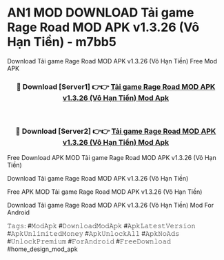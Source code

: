 # AN1 MOD DOWNLOAD Tải game Rage Road MOD APK v1.3.26 (Vô Hạn Tiền) - m7bb5
Download Tải game Rage Road MOD APK v1.3.26 (Vô Hạn Tiền) Free Mod APK

<div align="center">
<h3>🔴 Download [Server1] 👉👉 <a href="https://apk-comot.site?title=Tải_game_Rage_Road_MOD_APK_v1.3.26_(Vô_Hạn_Tiền)">Tải game Rage Road MOD APK v1.3.26 (Vô Hạn Tiền) Mod Apk</a></h3><br>

<h3>🔴 Download [Server2] 👉👉 <a href="https://apk-comot.site?title=Tải_game_Rage_Road_MOD_APK_v1.3.26_(Vô_Hạn_Tiền)">Tải game Rage Road MOD APK v1.3.26 (Vô Hạn Tiền) Mod Apk</a></h3>
</div>


Free Download APK MOD Tải game Rage Road MOD APK v1.3.26 (Vô Hạn Tiền)

Download Tải game Rage Road MOD APK v1.3.26 (Vô Hạn Tiền) 

Free APK MOD Tải game Rage Road MOD APK v1.3.26 (Vô Hạn Tiền) 

Download Tải game Rage Road MOD APK v1.3.26 (Vô Hạn Tiền) Mod For Android

𝚃𝚊𝚐𝚜: #𝙼𝚘𝚍𝙰𝚙𝚔 #𝙳𝚘𝚠𝚗𝚕𝚘𝚊𝚍𝙼𝚘𝚍𝙰𝚙𝚔 #𝙰𝚙𝚔𝙻𝚊𝚝𝚎𝚜𝚝𝚅𝚎𝚛𝚜𝚒𝚘𝚗 #𝙰𝚙𝚔𝚄𝚗𝚕𝚒𝚖𝚒𝚝𝚎𝚍𝙼𝚘𝚗𝚎𝚢 #𝙰𝚙𝚔𝚄𝚗𝚕𝚘𝚌𝚔𝙰𝚕𝚕 #𝙰𝚙𝚔𝙽𝚘𝙰𝚍𝚜 #𝚄𝚗𝚕𝚘𝚌𝚔𝙿𝚛𝚎𝚖𝚒𝚞𝚖 #𝙵𝚘𝚛𝙰𝚗𝚍𝚛𝚘𝚒𝚍 #𝙵𝚛𝚎𝚎𝙳𝚘𝚠𝚗𝚕𝚘𝚊𝚍 #home_design_mod_apk